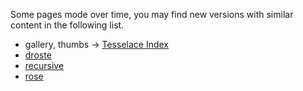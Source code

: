 Some pages mode over time, you may find new versions with similar content in the following list.

* gallery, thumbs -> [Tesselace Index](https://github.com/d-bl/GroundForge/wiki/Tesselace-Index)
* [droste](https://github.com/d-bl/GroundForge/wiki/Droste-effect)
* [recursive](index.tml)
* [rose](sheet.html?patch=5831%20-4-7;bricks&patch=-437%2034-7;bricks&patch=4830%20--77;bricks)
